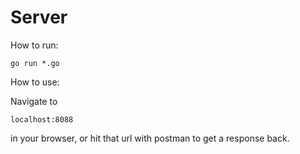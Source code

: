 # Server

How to run:

`go run *.go`

How to use:

Navigate to

`localhost:8088`

in your browser, or hit that url with postman to get a response back.
